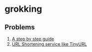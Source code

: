 # grokking
## Problems
1. [A step by step guide](https://github.com/prateekgit-web/grokking/blob/main/SystemDesign/1.%20System%20Design%20Problems/1.%20System%20Design%20Interviews_%20A%20step%20by%20step%20guide%20-%20Grokking%20the%20System%20Design%20Interview.html)
2. [URL Shortening service like TinyURL](https://github.com/prateekgit-web/grokking/blob/main/SystemDesign/1.%20System%20Design%20Problems/2.%20Designing%20a%20URL%20Shortening%20service%20like%20TinyURL%20-%20Grokking%20the%20System%20Design%20Interview.html)
